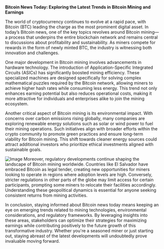 **Bitcoin News Today: Exploring the Latest Trends in Bitcoin Mining and Earnings**

The world of cryptocurrency continues to evolve at a rapid pace, with Bitcoin (BTC) leading the charge as the most prominent digital asset. In today’s Bitcoin news, one of the key topics revolves around Bitcoin mining—a process that underpins the entire blockchain network and remains central to discussions about profitability and sustainability. As miners compete for rewards in the form of newly minted BTC, the industry is witnessing both innovation and challenges.

One major development in Bitcoin mining involves advancements in hardware technology. The introduction of Application-Specific Integrated Circuits (ASICs) has significantly boosted mining efficiency. These specialized machines are designed specifically for solving complex mathematical puzzles required by the Bitcoin network, allowing miners to achieve higher hash rates while consuming less energy. This trend not only enhances earning potential but also reduces operational costs, making it more attractive for individuals and enterprises alike to join the mining ecosystem.

Another critical aspect of Bitcoin mining is its environmental impact. With concerns over carbon emissions rising globally, many companies are exploring renewable energy solutions such as solar or wind power to fuel their mining operations. Such initiatives align with broader efforts within the crypto community to promote green practices and ensure long-term viability for Bitcoin mining. This shift towards cleaner energy sources could attract additional investors who prioritize ethical investments aligned with sustainable goals.


![Image](https://github.com/user-attachments/assets/31692037-0104-4703-abd1-696b6a7dd41b)
Moreover, regulatory developments continue shaping the landscape of Bitcoin mining worldwide. Countries like El Salvador have embraced Bitcoin as legal tender, creating new opportunities for miners looking to operate in regions where adoption levels are high. Conversely, stricter regulations in other parts of the globe may limit access for certain participants, prompting some miners to relocate their facilities accordingly. Understanding these geopolitical dynamics is essential for anyone seeking consistent returns from mining activities.

In conclusion, staying informed about Bitcoin news today means keeping an eye on emerging trends related to mining technologies, environmental considerations, and regulatory frameworks. By leveraging insights into these areas, stakeholders can optimize their strategies for maximizing earnings while contributing positively to the future growth of this transformative industry. Whether you're a seasoned miner or just starting out, staying abreast of the latest developments will undoubtedly prove invaluable moving forward.